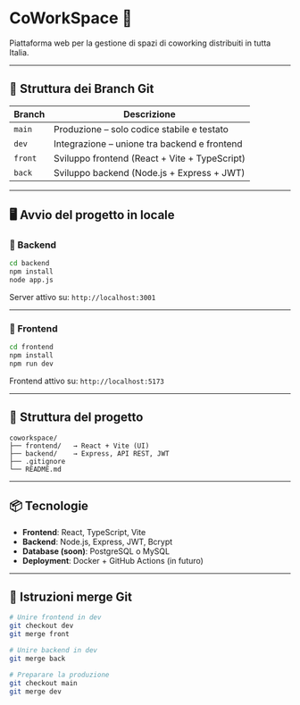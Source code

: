 # CoWorkSpace 🏢

Piattaforma web per la gestione di spazi di coworking distribuiti in tutta Italia.

---

## 🚀 Struttura dei Branch Git

| Branch | Descrizione |
|--------|-------------|
| `main`  | Produzione – solo codice stabile e testato |
| `dev`   | Integrazione – unione tra backend e frontend |
| `front` | Sviluppo frontend (React + Vite + TypeScript) |
| `back`  | Sviluppo backend (Node.js + Express + JWT) |

---

## 🖥 Avvio del progetto in locale

### 🔧 Backend

```bash
cd backend
npm install
node app.js
```

Server attivo su: `http://localhost:3001`

---

### 🧩 Frontend

```bash
cd frontend
npm install
npm run dev
```

Frontend attivo su: `http://localhost:5173`

---

## 📁 Struttura del progetto

```
coworkspace/
├── frontend/   → React + Vite (UI)
├── backend/    → Express, API REST, JWT
├── .gitignore
└── README.md
```

---

## 📦 Tecnologie

- **Frontend**: React, TypeScript, Vite
- **Backend**: Node.js, Express, JWT, Bcrypt
- **Database (soon)**: PostgreSQL o MySQL
- **Deployment**: Docker + GitHub Actions (in futuro)

---

## 📌 Istruzioni merge Git

```bash
# Unire frontend in dev
git checkout dev
git merge front

# Unire backend in dev
git merge back

# Preparare la produzione
git checkout main
git merge dev
```